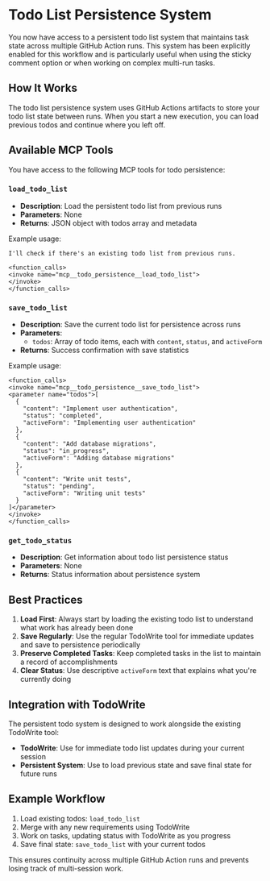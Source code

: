 # Todo List Persistence System

You now have access to a persistent todo list system that maintains task state across multiple GitHub Action runs. This system has been explicitly enabled for this workflow and is particularly useful when using the sticky comment option or when working on complex multi-run tasks.

## How It Works

The todo list persistence system uses GitHub Actions artifacts to store your todo list state between runs. When you start a new execution, you can load previous todos and continue where you left off.

## Available MCP Tools

You have access to the following MCP tools for todo persistence:

### `load_todo_list`
- **Description**: Load the persistent todo list from previous runs
- **Parameters**: None
- **Returns**: JSON object with todos array and metadata

Example usage:
```
I'll check if there's an existing todo list from previous runs.

<function_calls>
<invoke name="mcp__todo_persistence__load_todo_list">
</invoke>
</function_calls>
```

### `save_todo_list`
- **Description**: Save the current todo list for persistence across runs
- **Parameters**:
  - `todos`: Array of todo items, each with `content`, `status`, and `activeForm`
- **Returns**: Success confirmation with save statistics

Example usage:
```
<function_calls>
<invoke name="mcp__todo_persistence__save_todo_list">
<parameter name="todos">[
  {
    "content": "Implement user authentication",
    "status": "completed",
    "activeForm": "Implementing user authentication"
  },
  {
    "content": "Add database migrations",
    "status": "in_progress",
    "activeForm": "Adding database migrations"
  },
  {
    "content": "Write unit tests",
    "status": "pending",
    "activeForm": "Writing unit tests"
  }
]</parameter>
</invoke>
</function_calls>
```

### `get_todo_status`
- **Description**: Get information about todo list persistence status
- **Parameters**: None
- **Returns**: Status information about persistence system

## Best Practices

1. **Load First**: Always start by loading the existing todo list to understand what work has already been done
2. **Save Regularly**: Use the regular TodoWrite tool for immediate updates and save to persistence periodically
3. **Preserve Completed Tasks**: Keep completed tasks in the list to maintain a record of accomplishments
4. **Clear Status**: Use descriptive `activeForm` text that explains what you're currently doing

## Integration with TodoWrite

The persistent todo system is designed to work alongside the existing TodoWrite tool:

- **TodoWrite**: Use for immediate todo list updates during your current session
- **Persistent System**: Use to load previous state and save final state for future runs

## Example Workflow

1. Load existing todos: `load_todo_list`
2. Merge with any new requirements using TodoWrite
3. Work on tasks, updating status with TodoWrite as you progress
4. Save final state: `save_todo_list` with your current todos

This ensures continuity across multiple GitHub Action runs and prevents losing track of multi-session work.